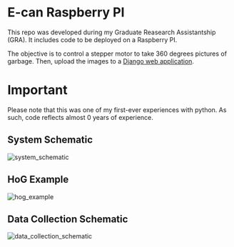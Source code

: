 # E-can Raspberry PI

This repo was developed during my Graduate Reasearch Assistantship (GRA).
It includes code to be deployed on a Raspberry PI.

The objective is to control a stepper motor to take 360 degrees pictures of garbage.
Then, upload the images to a [Django web application](https://github.com/jsmedmar/ecan_app).

# Important

Please note that this was one of my first-ever experiences with python. As such, code reflects almost 0 years of experience.

## System Schematic

![system_schematic](https://drive.google.com/uc?export=view&id=0B4AQQxksA5HdSno3bFlPWXFFVzA)

## HoG Example

![hog_example](https://drive.google.com/uc?export=view&id=0B4AQQxksA5HdMWllbGlHVFRkM0k)

## Data Collection Schematic

![data_collection_schematic](https://drive.google.com/uc?export=view&id=0B4AQQxksA5HddHQ5UEtkRldRbjQ)
